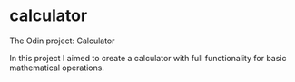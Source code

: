 # calculator
The Odin project: Calculator

In this project I aimed to create a calculator with full functionality for basic mathematical operations.
